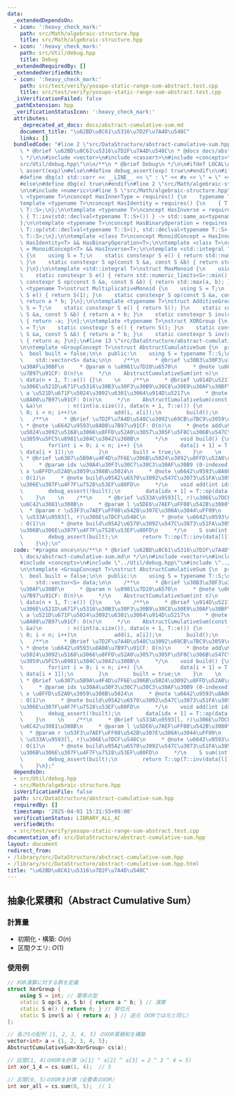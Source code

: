 ```yaml
---
data:
  _extendedDependsOn:
  - icon: ':heavy_check_mark:'
    path: src/Math/algebraic-structure.hpp
    title: src/Math/algebraic-structure.hpp
  - icon: ':heavy_check_mark:'
    path: src/Util/debug.hpp
    title: Debug
  _extendedRequiredBy: []
  _extendedVerifiedWith:
  - icon: ':heavy_check_mark:'
    path: src/test/verify/yosupo-static-range-sum-abstract.test.cpp
    title: src/test/verify/yosupo-static-range-sum-abstract.test.cpp
  _isVerificationFailed: false
  _pathExtension: hpp
  _verificationStatusIcon: ':heavy_check_mark:'
  attributes:
    _deprecated_at_docs: docs/abstract-cumulative-sum.md
    document_title: "\u62BD\u8C61\u5316\u7D2F\u7A4D\u548C"
    links: []
  bundledCode: "#line 2 \"src/DataStructure/abstract-cumulative-sum.hpp\"\n\n/**\n\
    \ * @brief \u62BD\u8C61\u5316\u7D2F\u7A4D\u548C\n * @docs docs/abstract-cumulative-sum.md\n\
    \ */\n\n#include <vector>\n#include <cassert>\n#include <concepts>\n#line 2 \"\
    src/Util/debug.hpp\"\n\n/**\n * @brief Debug\n */\n\n#ifdef LOCAL\n#define debug_assert(exp)\
    \ assert(exp)\n#else\n#define debug_assert(exp) true\n#endif\n\n#ifdef LOCAL\n\
    #define dbg(x) std::cerr << __LINE__ << \" : \" << #x << \" = \" << (x) << std::endl\n\
    #else\n#define dbg(x) true\n#endif\n#line 2 \"src/Math/algebraic-structure.hpp\"\
    \n\n#include <numeric>\n#line 5 \"src/Math/algebraic-structure.hpp\"\n\ntemplate\
    \ <typename T>\nconcept HasInnerType = requires() {\n    typename T::S;\n};\n\n\
    template <typename T>\nconcept HasIdentity = requires() {\n    { T::e() } -> std::same_as<typename\
    \ T::S>;\n};\n\ntemplate <typename T>\nconcept HasInverse = requires() {\n   \
    \ { T::inv(std::declval<typename T::S>()) } -> std::same_as<typename T::S>;\n\
    };\n\ntemplate <typename T>\nconcept HasBinaryOperation = requires() {\n    {\
    \ T::op(std::declval<typename T::S>(), std::declval<typename T::S>()) } -> std::same_as<typename\
    \ T::S>;\n};\n\ntemplate <class T>\nconcept MonoidConcept = HasInnerType<T> &&\
    \ HasIdentity<T> && HasBinaryOperation<T>;\n\ntemplate <class T>\nconcept GroupConcept\
    \ = MonoidConcept<T> && HasInverse<T>;\n\ntemplate <std::integral T>\nstruct MinMonoid\
    \ {\n    using S = T;\n    static constexpr S e() { return std::numeric_limits<S>::max();\
    \ }\n    static constexpr S op(const S &a, const S &b) { return std::min(a, b);\
    \ }\n};\n\ntemplate <std::integral T>\nstruct MaxMonoid {\n    using S = T;\n\
    \    static constexpr S e() { return std::numeric_limits<S>::min(); }\n    static\
    \ constexpr S op(const S &a, const S &b) { return std::max(a, b); }\n};\n\ntemplate\
    \ <typename T>\nstruct MultiplicativeMonoid {\n    using S = T;\n    static constexpr\
    \ S e() { return S(1); }\n    static constexpr S op(const S &a, const S &b) {\
    \ return a * b; }\n};\n\ntemplate <typename T>\nstruct AdditiveGroup {\n    using\
    \ S = T;\n    static constexpr S e() { return S(); }\n    static constexpr S op(const\
    \ S &a, const S &b) { return a + b; }\n    static constexpr S inv(const S &a)\
    \ { return -a; }\n};\n\ntemplate <typename T>\nstruct XORGroup {\n    using S\
    \ = T;\n    static constexpr S e() { return S(); }\n    static constexpr S op(const\
    \ S &a, const S &b) { return a ^ b; }\n    static constexpr S inv(const S &a)\
    \ { return a; }\n};\n#line 13 \"src/DataStructure/abstract-cumulative-sum.hpp\"\
    \n\ntemplate <GroupConcept T>\nstruct AbstructCumulativeSum {\n  private:\n  \
    \  bool built = false;\n\n  public:\n    using S = typename T::S;\n    int n;\n\
    \    std::vector<S> data;\n\n    /**\n     * @brief \u30B3\u30F3\u30B9\u30C8\u30E9\
    \u30AF\u30BF\n     * @param n \u8981\u7D20\u6570\n     * @note \u6642\u9593\u8A08\
    \u7B97\u91CF: O(n)\n     */\n    AbstructCumulativeSum(int n)\n        : n(n),\
    \ data(n + 1, T::e()) {}\n    \n    /**\n     * @brief \u914D\u5217\u304B\u3089\
    \u306E\u521D\u671F\u5316\u30B3\u30F3\u30B9\u30C8\u30E9\u30AF\u30BF\n     * @param\
    \ a \u521D\u671F\u5024\u3092\u6301\u3064\u914D\u5217\n     * @note \u6642\u9593\
    \u8A08\u7B97\u91CF: O(n)\n     */\n    AbstructCumulativeSum(const std::vector<S>\
    \ &a)\n        : n((int)a.size()), data(n + 1, T::e()) {\n        for(int i =\
    \ 0; i < n; i++)\n            add(i, a[i]);\n        build();\n    }\n    \n \
    \   /**\n     * @brief \u7D2F\u7A4D\u548C\u3092\u69CB\u7BC9\u3059\u308B\n    \
    \ * @note \u6642\u9593\u8A08\u7B97\u91CF: O(n)\n     * @note add\u95A2\u6570\u3067\
    \u5024\u3092\u5168\u3066\u8FFD\u52A0\u3057\u305F\u5F8C\u306B\u547C\u3073\u51FA\
    \u3059\u5FC5\u8981\u304C\u3042\u308B\n     */\n    void build() {\n        debug_assert(!built);\n\
    \        for(int i = 0; i < n; i++) {\n            data[i + 1] = T::op(data[i],\
    \ data[i + 1]);\n        }\n        built = true;\n    }\n    \n    /**\n    \
    \ * @brief \u6307\u5B9A\u4F4D\u7F6E\u306B\u5024\u3092\u8FFD\u52A0\u3059\u308B\n\
    \     * @param idx \u30A4\u30F3\u30C7\u30C3\u30AF\u30B9 (0-indexed)\n     * @param\
    \ x \u8FFD\u52A0\u3059\u308B\u5024\n     * @note \u6642\u9593\u8A08\u7B97\u91CF\
    : O(1)\n     * @note build\u95A2\u6570\u3092\u547C\u3073\u51FA\u3059\u524D\u306B\
    \u306E\u307F\u4F7F\u7528\u53EF\u80FD\n     */\n    void add(int idx, S x) {\n\
    \        debug_assert(!built);\n        data[idx + 1] = T::op(data[idx + 1], x);\n\
    \    }\n    \n    /**\n     * @brief \u533A\u9593[l, r)\u306E\u7DCF\u548C\u3092\
    \u6C42\u3081\u308B\n     * @param l \u5DE6\u7AEF\uFF08\u542B\u3080\uFF09\n   \
    \  * @param r \u53F3\u7AEF\uFF08\u542B\u307E\u306A\u3044\uFF09\n     * @return\
    \ \u533A\u9593[l, r)\u306E\u7DCF\u548C\n     * @note \u6642\u9593\u8A08\u7B97\u91CF\
    : O(1)\n     * @note build\u95A2\u6570\u3092\u547C\u3073\u51FA\u3057\u305F\u5F8C\
    \u306B\u306E\u307F\u4F7F\u7528\u53EF\u80FD\n     */\n    S sum(int l, int r) {\n\
    \        debug_assert(built);\n        return T::op(T::inv(data[l]), data[r]);\n\
    \    }\n};\n"
  code: "#pragma once\n\n/**\n * @brief \u62BD\u8C61\u5316\u7D2F\u7A4D\u548C\n * @docs\
    \ docs/abstract-cumulative-sum.md\n */\n\n#include <vector>\n#include <cassert>\n\
    #include <concepts>\n#include \"../Util/debug.hpp\"\n#include \"../Math/algebraic-structure.hpp\"\
    \n\ntemplate <GroupConcept T>\nstruct AbstructCumulativeSum {\n  private:\n  \
    \  bool built = false;\n\n  public:\n    using S = typename T::S;\n    int n;\n\
    \    std::vector<S> data;\n\n    /**\n     * @brief \u30B3\u30F3\u30B9\u30C8\u30E9\
    \u30AF\u30BF\n     * @param n \u8981\u7D20\u6570\n     * @note \u6642\u9593\u8A08\
    \u7B97\u91CF: O(n)\n     */\n    AbstructCumulativeSum(int n)\n        : n(n),\
    \ data(n + 1, T::e()) {}\n    \n    /**\n     * @brief \u914D\u5217\u304B\u3089\
    \u306E\u521D\u671F\u5316\u30B3\u30F3\u30B9\u30C8\u30E9\u30AF\u30BF\n     * @param\
    \ a \u521D\u671F\u5024\u3092\u6301\u3064\u914D\u5217\n     * @note \u6642\u9593\
    \u8A08\u7B97\u91CF: O(n)\n     */\n    AbstructCumulativeSum(const std::vector<S>\
    \ &a)\n        : n((int)a.size()), data(n + 1, T::e()) {\n        for(int i =\
    \ 0; i < n; i++)\n            add(i, a[i]);\n        build();\n    }\n    \n \
    \   /**\n     * @brief \u7D2F\u7A4D\u548C\u3092\u69CB\u7BC9\u3059\u308B\n    \
    \ * @note \u6642\u9593\u8A08\u7B97\u91CF: O(n)\n     * @note add\u95A2\u6570\u3067\
    \u5024\u3092\u5168\u3066\u8FFD\u52A0\u3057\u305F\u5F8C\u306B\u547C\u3073\u51FA\
    \u3059\u5FC5\u8981\u304C\u3042\u308B\n     */\n    void build() {\n        debug_assert(!built);\n\
    \        for(int i = 0; i < n; i++) {\n            data[i + 1] = T::op(data[i],\
    \ data[i + 1]);\n        }\n        built = true;\n    }\n    \n    /**\n    \
    \ * @brief \u6307\u5B9A\u4F4D\u7F6E\u306B\u5024\u3092\u8FFD\u52A0\u3059\u308B\n\
    \     * @param idx \u30A4\u30F3\u30C7\u30C3\u30AF\u30B9 (0-indexed)\n     * @param\
    \ x \u8FFD\u52A0\u3059\u308B\u5024\n     * @note \u6642\u9593\u8A08\u7B97\u91CF\
    : O(1)\n     * @note build\u95A2\u6570\u3092\u547C\u3073\u51FA\u3059\u524D\u306B\
    \u306E\u307F\u4F7F\u7528\u53EF\u80FD\n     */\n    void add(int idx, S x) {\n\
    \        debug_assert(!built);\n        data[idx + 1] = T::op(data[idx + 1], x);\n\
    \    }\n    \n    /**\n     * @brief \u533A\u9593[l, r)\u306E\u7DCF\u548C\u3092\
    \u6C42\u3081\u308B\n     * @param l \u5DE6\u7AEF\uFF08\u542B\u3080\uFF09\n   \
    \  * @param r \u53F3\u7AEF\uFF08\u542B\u307E\u306A\u3044\uFF09\n     * @return\
    \ \u533A\u9593[l, r)\u306E\u7DCF\u548C\n     * @note \u6642\u9593\u8A08\u7B97\u91CF\
    : O(1)\n     * @note build\u95A2\u6570\u3092\u547C\u3073\u51FA\u3057\u305F\u5F8C\
    \u306B\u306E\u307F\u4F7F\u7528\u53EF\u80FD\n     */\n    S sum(int l, int r) {\n\
    \        debug_assert(built);\n        return T::op(T::inv(data[l]), data[r]);\n\
    \    }\n};"
  dependsOn:
  - src/Util/debug.hpp
  - src/Math/algebraic-structure.hpp
  isVerificationFile: false
  path: src/DataStructure/abstract-cumulative-sum.hpp
  requiredBy: []
  timestamp: '2025-04-01 15:31:55+09:00'
  verificationStatus: LIBRARY_ALL_AC
  verifiedWith:
  - src/test/verify/yosupo-static-range-sum-abstract.test.cpp
documentation_of: src/DataStructure/abstract-cumulative-sum.hpp
layout: document
redirect_from:
- /library/src/DataStructure/abstract-cumulative-sum.hpp
- /library/src/DataStructure/abstract-cumulative-sum.hpp.html
title: "\u62BD\u8C61\u5316\u7D2F\u7A4D\u548C"
---
```

## 抽象化累積和（Abstract Cumulative Sum）

### 計算量

- 初期化・構築: $O(n)$
- 区間クエリ: $O(1)$

### 使用例


```cpp
// XOR演算に対する群を定義
struct XorGroup {
    using S = int; // 要素の型
    static S op(S a, S b) { return a ^ b; } // 演算
    static S e() { return 0; } // 単位元
    static S inv(S a) { return a; } // 逆元（XORでは元と同じ）
};

// 長さ5の配列 [1, 2, 3, 4, 5] のXOR累積和を構築
vector<int> a = {1, 2, 3, 4, 5};
AbstructCumulativeSum<XorGroup> cs(a);

// 区間[1, 4)のXORを計算（a[1] ^ a[2] ^ a[3] = 2 ^ 3 ^ 4 = 5）
int xor_1_4 = cs.sum(1, 4);  // 5

// 区間[0, 5)のXORを計算（全要素のXOR）
int xor_all = cs.sum(0, 5);  // 1
```

